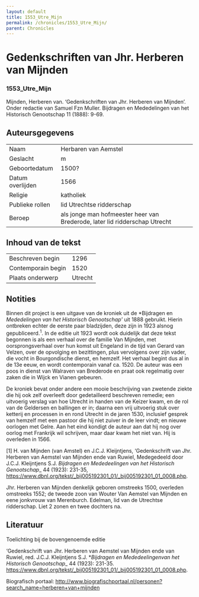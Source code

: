 ```yaml
---
layout: default
title: 1553_Utre_Mijn
permalink: /chronicles/1553_Utre_Mijn/
parent: Chronicles
--- 
```



# Gedenkschriften van Jhr. Herberen van Mijnden 

### 1553_Utre_Mijn 

Mijnden, Herberen van. ‘Gedenkschriften van Jhr. Herberen van Mijnden’. Onder redactie van Samuel Fzn Muller. Bijdragen en Mededelingen van het Historisch Genootschap 11 (1888): 9-69. 

## Auteursgegevens 

| | | 
| --------------- | --------------- | 
| Naam | Herbaren van Aemstel | 
| Geslacht | m | 
| Geboortedatum | 1500? | 
| Datum overlijden | 1566 | 
| Religie | katholiek | 
| Publieke rollen | lid Utrechtse ridderschap | 
| Beroep | als jonge man hofmeester heer van Brederode, later lid ridderschap Utrecht | 

## Inhoud van de tekst 

| | | 
| --------------- | --------------- | 
| Beschreven begin | 1296 | 
| Contemporain begin | 1520 | 
| Plaats onderwerp | Utrecht | 



## Notities 

Binnen dit project is een uitgave van de kroniek uit de *Bijdragen en
*Mededelingen van het Historisch Genootschap'* uit 1888 gebruikt. Hierin
ontbreken echter de eerste paar bladzijden, deze zijn in 1923 alsnog
gepubliceerd.<sup>1</sup>.  In de editie uit 1923 wordt ook duidelijk dat deze tekst begonnen is als een verhaal over de familie Van Mijnden, met
oorsprongsverhaal over hun komst uit Engeland in de tijd van Gerard van
Velzen, over de opvolging en bezittingen, plus vervolgens over zijn vader, die vocht in Bourgondische dienst, en hemzelf. Het verhaal begint dus al in de 13e eeuw, en wordt contemporain vanaf ca. 1520. De auteur was een poos in dienst van Walraven van Brederode en praat ook regelmatig over zaken die in Wijck en Vianen gebeuren.

De kroniek bevat onder andere een mooie beschrijving van zwetende ziekte die hij ook zelf overleeft door gedetailleerd beschreven remedie; een uitvoerig verslag van hoe Utrecht in handen van de Keizer kwam, en de rol van de Geldersen en ballingen er in; daarna een vrij uitvoerig stuk over ketterij en processen in en rond Utrecht in de jaren 1530, inclusief  gesprek van hemzelf met een pastoor die hij niet zuiver in de leer vindt; en nieuwe oorlogen met Gelre. Aan het eind kondigt de auteur aan dat hij nog over oorlog met Frankrijk wil schrijven, maar daar kwam het niet van. Hij is overleden in 1566.

[1] H. van Mijnden (van Amstel) en J.C.J. Kleijntjens, ‘Gedenkschrift van Jhr. Herberen van Aemstel van Mijnden ende van Ruwiel, Medegedeeld door J.C.J. Kleijntjens S.J. *Bijdragen en Mededeelingen*
*van het Historisch Genootschap*_ 44 (1923): 231-35,
<https://www.dbnl.org/tekst/_bij005192301_01/_bij005192301_01_0008.php>.


Jhr. Herberen van Mijnden denkelijk geboren omstreeks 1500,
overleden omstreeks 1552; de tweede zoon van Wouter Van Aemstel van Mijnden en eene jonkvrouw van Merenburch. Edelman, lid van de Utrechtse ridderschap. Liet 2 zonen en twee dochters na.


## Literatuur 
Toelichting bij de bovengenoemde editie

‘Gedenkschrift van Jhr. Herberen van Aemstel van Mijnden ende van Ruwiel, red. J.C.J. Kleijntjens S.J. **Bijdragen en Mededeelingenvan het Historisch Genootschap*_ 44 (1923): 231-35.
<https://www.dbnl.org/tekst/_bij005192301_01/_bij005192301_01_0008.php>.

Biografisch portaal:
<http://www.biografischportaal.nl/personen?search_name=herberen+van+mijnden>
